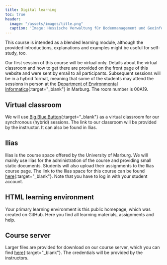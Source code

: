 ```yaml
---
title: Digital learning
toc: true
header:
  image: "/assets/images/title.png"
  caption: 'Image: Hessische Verwaltung für Bodenmanagement und Geoinformation'
---
```


This course is intended as a blended learning module, although the provided introductions, explanations and examples might be useful for self-study, too.
<!--more-->

Our first session of this course will be virtual only. Details about the virtual classroom and how to get there are provided on the front page of this website and were sent by email to all participants.
Subsequent sessions will be in a hybrid format, meaning that some of the students may attend the sessions in person at the [Department of Environmental Informatics](https://www.uni-marburg.de/en/fb19/disciplines/physisch/environmentalinformatics){:target="_blank"} in Marburg. The room number is 00A19.



## Virtual classroom

We will use [Big Blue Button](https://www.uni-marburg.de/en/hrz/services/web-conferences/web-conferencing-with-bigbluebutton){:target="_blank"} as a virtual classroom for our synchronous (hybrid) sessions.
The link to our classroom will be provided by the instructor. It can also be found in Ilias.


## Ilias

Ilias is the course space offered by the University of Marburg. 
We will mainly use Ilias for the administration of the course and providing small static documents. Students will also upload their assignments to the Ilias course page.
The link to the Ilias space for this course can be found [here](https://ilias.uni-marburg.de/goto.php?target=crs_2593120&client_id=UNIMR){:target="_blank"}.
Note that you have to log in with your student account.


## HTML learning environment

Your primary learning environment is this public homepage, which was created on GitHub.
Here you find all learning materials, assignments and help.


## Course server

Larger files are provided for download on our course server, which you can find [here](http://85.214.102.111/geo_data/data/){:target="_blank"}.
The credentials will be provided by the instructors.
